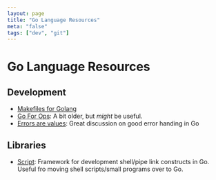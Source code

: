 ```yaml
---
layout: page
title: "Go Language Resources"
meta: "false"
tags: ["dev", "git"]
---
```

# Go Language Resources

## Development

- [Makefiles for Golang](https://sahilm.com/makefiles-for-golang/)
- [Go For Ops](https://github.com/mhausenblas/go4ops): A bit older, but *might* be useful.
- [Errors are values](https://blog.golang.org/errors-are-values): Great discussion on good error handing in Go

## Libraries

- [Script](https://github.com/bitfield/script): Framework for development shell/pipe link constructs in Go. 
Useful fro moving shell scripts/small programs over to Go.
